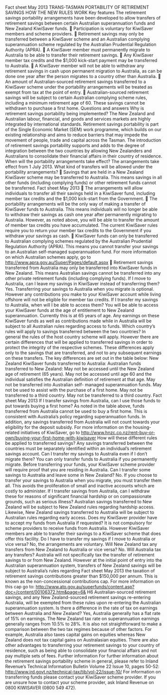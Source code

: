 Fact sheet May 2013 TRANS-TASMAN PORTABILITY OF RETIREMENT SAVINGS HOW THE NEW RULES WORK Key features The retirement savings portability arrangements have been developed to allow transfers of retirement savings between certain Australian superannuation funds and New Zealand KiwiSaver funds.  Participation is voluntary for KiwiSaver members and scheme providers.  Retirement savings may only be transferred between a KiwiSaver scheme and an Australian complying superannuation scheme regulated by the Australian Prudential Regulation Authority (APRA).  A KiwiSaver member must permanently migrate to Australia to be able to transfer their retirement savings.  Any KiwiSaver member tax credits and the $1,000 kick-start payment may be transferred to Australia.  A KiwiSaver member will not be able to withdraw any retirement savings in cash upon permanent migration to Australia, as can be done one year after the person migrates to a country other than Australia.  An amount of Australian-sourced retirement savings transferred to a KiwiSaver scheme under the portability arrangements will be treated as exempt from tax at the point of entry.  Australian-sourced retirement savings will be subject to certain Australian complying scheme rules, including a minimum retirement age of 60. These savings cannot be withdrawn to purchase a first home. Questions and answers Why is retirement savings portability being implemented? The New Zealand and Australian labour, financial, and goods and services markets are highly integrated by international standards. Retirement savings portability is part of the Single Economic Market (SEM) work programme, which builds on our existing relationship and aims to reduce barriers that may impede the movement of people, trade and capital across the Tasman. The introduction of retirement savings portability supports and adds to the degree of integration between the two countries by allowing New Zealanders and Australians to consolidate their financial affairs in their country of residence. When will the portability arrangements take effect? The arrangements take effect from 1 July 2013. What kind of transfers will be allowed under the portability arrangements?  Savings that are held in a New Zealand KiwiSaver scheme may be transferred to Australia. This means savings in all other funds (including complying funds) or other retirement funds cannot be transferred. Fact sheet May 2013  The arrangements will allow individuals to transfer all their savings held in a KiwiSaver fund, including member tax credits and the $1,000 kick-start from the Government.  The portability arrangements will be the only way of making a transfer of KiwiSaver funds to Australia. This means individuals will no longer be able to withdraw their savings as cash one year after permanently migrating to Australia. However, as noted above, you will be able to transfer the amount of member tax credits you have accumulated. The current KiwiSaver rules require you to return your member tax credits to the Government if you withdraw your savings as cash.  KiwiSaver funds can only be transferred to Australian complying schemes regulated by the Australian Prudential Regulation Authority (APRA). This means you cannot transfer your savings to an Australian self-managed superannuation fund. For more information on which Australian schemes apply, go to http://www.apra.gov.au/Super/Pages/default.aspx  Retirement savings transferred from Australia may only be transferred into KiwiSaver funds in New Zealand. This means Australian savings cannot be transferred into any other private retirement funds (including complying funds). If I move to Australia, can I leave my savings in KiwiSaver instead of transferring them? Yes. Transferring your savings to Australia when you migrate is optional. However any contributions you make to your KiwiSaver account while living offshore will not be eligible for member tax credits. If I transfer my savings to Australia, when will I be able to access them? You will be able to access your KiwiSaver funds at the age of entitlement to New Zealand superannuation. Currently this is at 65 years of age. Any earnings on these KiwiSaver funds as well as contributions made while in Australia will be subject to all Australian rules regarding access to funds. Which country’s rules will apply to savings transferred between the two countries? In general the rules of the host country scheme will apply. However there are certain differences that will be applied to transferred savings in order to protect the integrity of the respective schemes. These differences apply only to the savings that are transferred, and not to any subsequent earnings on these transfers. The key differences are set out in the table below: New Zealand KiwiSaver funds transferred to Australia: Australian funds transferred to New Zealand: May not be accessed until the New Zealand age of retirement (65 years). May not be accessed until age 60 and the individual satisfies the Australian definition of retirement at that age. May not be transferred into Australian self- managed superannuation funds. May not be used to assist with the purchase of a first home. May not be transferred to a third country. May not be transferred to a third country. Fact sheet May 2013 If I transfer savings from Australia, can I use those funds to put towards buying a first home? As noted in the table above, funds transferred from Australia cannot be used to buy a first home. This is consistent with Australia’s policy regarding superannuation funds. In addition, any savings transferred from Australia will not count towards your eligibility for the deposit subsidy. For more information on the housing-related initiatives of KiwiSaver, go to http://www.hnzc.co.nz/rent-buy-or-own/buying-your-first-home-with-kiwisaver How will these different rules be applied to transferred savings? Any savings transferred between the countries must be separately identified within an individual’s retirement savings account. Can I transfer my savings to Australia even if I don’t migrate there? You can only transfer funds to Australia if you permanently migrate. Before transferring your funds, your KiwiSaver scheme provider will require proof that you are residing in Australia. Can I transfer some savings to Australia and leave some in New Zealand? No. If you choose to transfer your savings to Australia when you migrate, you must transfer them all. This avoids the proliferation of small and inactive accounts which are costly to administer. If I transfer savings from Australia, can I withdraw these for reasons of significant financial hardship or on compassionate grounds, such as serious illness? Australian savings transferred to New Zealand will be subject to New Zealand rules regarding hardship access. Likewise, New Zealand savings transferred to Australia will be subject to Australian rules regarding early access. Does my KiwiSaver provider have to accept my funds from Australia if requested? It is not compulsory for scheme providers to receive funds from Australia. However KiwiSaver members are able to transfer their savings to a KiwiSaver scheme that does offer this facility. Do I have to transfer my savings if I move to Australia or vice versa? No, the arrangements are voluntary. Will New Zealand tax any transfers from New Zealand to Australia or vice versa? No. Will Australia tax any transfers? Australia will not specifically tax the transfer of retirement savings to or from New Zealand. However at the initial point of entry into the Australian superannuation system, transfers of New Zealand savings will be subject to Australia’s rules regarding Fact sheet May 2013 the taxation of retirement savings contributions greater than $150,000 per annum. This is known as the non-concessional contributions cap. For more information on this cap go to: http://www.ato.gov.au/superfunds/content.asp?doc=/content/00106372.htm&page=6& H6 Australian-sourced retirement savings, and any New Zealand-sourced retirement savings re-entering Australia, will be exempted from these rules upon re-entering the Australian superannuation system. Is there a difference in the rate of tax on earnings between Australia and New Zealand? Yes, Australia generally has a flat rate of 15% on earnings. The New Zealand tax rate on superannuation earnings generally ranges from 10.5% to 28%. It is also not straightforward to make a comparison between the two tax regimes because of other factors. For example, Australia also taxes capital gains on equities whereas New Zealand does not tax capital gains on Australasian equities. There are also other advantages to transferring your retirement savings to your country of residence, such as being able to consolidate your financial affairs and not pay multiple sets of fees. Further information For further information about the retirement savings portability scheme in general, please refer to Inland Revenue’s Technical Information Bulletin Volume 22 Issue 10, pages 50-52: http://www.ird.govt.nz/technical-tax/tib/vol-22/issue-10/ For information on transferring funds please contact your KiwiSaver scheme provider. If you are unsure how to contact your scheme provider, ask Inland Revenue on 0800 KIWISAVER (0800 549 472).